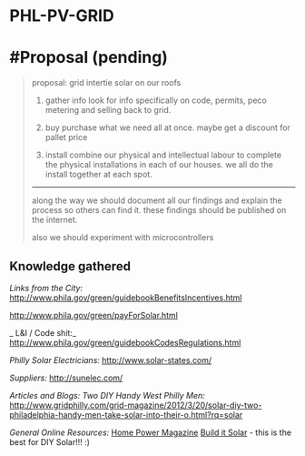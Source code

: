 # PHL-PV-GRID

# #Proposal (pending)

>   proposal: grid intertie solar on our roofs 
>
>    1. gather info
>    look for info specifically on code, permits, peco metering and selling back to grid.
>
>    2. buy
>    purchase what we need all at once. maybe get a discount for pallet price
>
>    3. install
>    combine our physical and intellectual labour to complete the physical installations in each of our houses. we all do the install together at each spot.
>
>    ***
>
>    along the way we should document all our findings and explain the process so others can find it. these findings should be published on the internet.
>
>    also we should experiment with microcontrollers

## Knowledge gathered

_Links from the City:_
http://www.phila.gov/green/guidebookBenefitsIncentives.html

http://www.phila.gov/green/payForSolar.html

_ L&amp;I / Code shit:_
http://www.phila.gov/green/guidebookCodesRegulations.html

_Philly Solar Electricians:_
http://www.solar-states.com/

_Suppliers:_
http://sunelec.com/

_Articles and Blogs:_
_Two DIY Handy West Philly Men:_
http://www.gridphilly.com/grid-magazine/2012/3/20/solar-diy-two-philadelphia-handy-men-take-solar-into-their-o.html?rq=solar

_General Online Resources:_
[Home Power Magazine](http://www.homepower.com/solar-electricity)
[Build it Solar](http://www.builditsolar.com/) - this is the best for DIY Solar!!! :)
